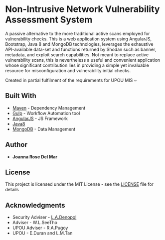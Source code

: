 # Non-Intrusive Network Vulnerability Assessment System 

A passive alternative to the more traditional active scans employed for vulnerability checks.
This is a web application system using AngularJS, Bootstrap, Java 8 and MongoDB technologies, leverages the exhaustive API-available data-set and functions returned by Shodan such as banner, metadata, and exploit search capabilities.
Not meant to replace active vulnerability scans, this is nevertheless a useful and convenient application whose significant contribution lies in providing a simple yet invaluable resource for misconfiguration and vulnerability initial checks. 

Created in partial fulfilment of the requirements for UPOU MIS ~

## Built With
* [Maven](https://maven.apache.org/) - Dependency Management
* [Gulp](http://gulpjs.com) - Workflow Automation tool
* [AngularJS](https://angularjs.org/) - JS Framework
* [Java8](http://www.oracle.com/technetwork/java/javase/downloads/jre8-downloads-2133155.html)
* [MongoDB](https://www.mongodb.com) - Data Management


## Author

* **Joanna Rose Del Mar** 

## License

This project is licensed under the MIT License - see the [LICENSE](LICENSE.md) file for details

## Acknowledgments

* Security Adviser - [L.A.Denopol](https://www.linkedin.com/in/louwil-alvin-denopol-gcia-gcih-gwapt-60689725/)
* Adviser - W.L.SeeTho
* UPOU Adviser - R.A.Pugoy 
* UPOU - E.Duran and L.M.Tan


